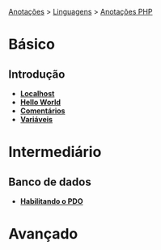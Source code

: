 <link rel="stylesheet" type="text/css" href="../../CSS/dark-theme.css">

[Anotações](../../) > [Linguagens](../Index.md) > [Anotações PHP](./Index.md)

# Básico
## Introdução
- **[Localhost](./Localhost.md)**
- **[Hello World](./HelloWorld.md)**
- **[Comentários](./Comentario.md)**
- **[Variáveis](./Variaveis.md)**
  
# Intermediário

## Banco de dados
- **[Habilitando o PDO](./PDOIntro.md)**
  
# Avançado